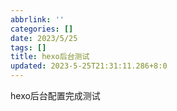 ```yaml
---
abbrlink: ''
categories: []
date: 2023/5/25
tags: []
title: hexo后台测试
updated: 2023-5-25T21:31:11.286+8:0
---
```

hexo后台配置完成测试
